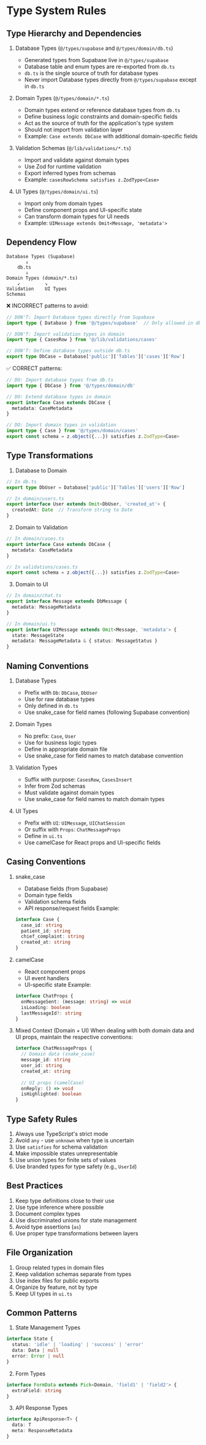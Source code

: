 # Type System Rules

## Type Hierarchy and Dependencies

1. Database Types (`@/types/supabase` and `@/types/domain/db.ts`)
   - Generated types from Supabase live in `@/types/supabase`
   - Database table and enum types are re-exported from `db.ts`
   - `db.ts` is the single source of truth for database types
   - Never import Database types directly from `@/types/supabase` except in `db.ts`

2. Domain Types (`@/types/domain/*.ts`)
   - Domain types extend or reference database types from `db.ts`
   - Define business logic constraints and domain-specific fields
   - Act as the source of truth for the application's type system
   - Should not import from validation layer
   - Example: `Case extends DbCase` with additional domain-specific fields

3. Validation Schemas (`@/lib/validations/*.ts`)
   - Import and validate against domain types
   - Use Zod for runtime validation
   - Export inferred types from schemas
   - Example: `casesRowSchema satisfies z.ZodType<Case>`

4. UI Types (`@/types/domain/ui.ts`)
   - Import only from domain types
   - Define component props and UI-specific state
   - Can transform domain types for UI needs
   - Example: `UIMessage extends Omit<Message, 'metadata'>`

## Dependency Flow

```
Database Types (Supabase)
       ↓
    db.ts
       ↓
Domain Types (domain/*.ts)
    ↙         ↘
Validation    UI Types
Schemas
```

❌ INCORRECT patterns to avoid:
```typescript
// DON'T: Import Database types directly from Supabase
import type { Database } from '@/types/supabase'  // Only allowed in db.ts

// DON'T: Import validation types in domain
import type { CasesRow } from '@/lib/validations/cases'

// DON'T: Define database types outside db.ts
export type DbCase = Database['public']['Tables']['cases']['Row']
```

✅ CORRECT patterns:
```typescript
// DO: Import database types from db.ts
import type { DbCase } from '@/types/domain/db'

// DO: Extend database types in domain
export interface Case extends DbCase {
  metadata: CaseMetadata
}

// DO: Import domain types in validation
import type { Case } from '@/types/domain/cases'
export const schema = z.object({...}) satisfies z.ZodType<Case>
```

## Type Transformations

1. Database to Domain
```typescript
// In db.ts
export type DbUser = Database['public']['Tables']['users']['Row']

// In domain/users.ts
export interface User extends Omit<DbUser, 'created_at'> {
  createdAt: Date  // Transform string to Date
}
```

2. Domain to Validation
```typescript
// In domain/cases.ts
export interface Case extends DbCase {
  metadata: CaseMetadata
}

// In validations/cases.ts
export const schema = z.object({...}) satisfies z.ZodType<Case>
```

3. Domain to UI
```typescript
// In domain/chat.ts
export interface Message extends DbMessage {
  metadata: MessageMetadata
}

// In domain/ui.ts
export interface UIMessage extends Omit<Message, 'metadata'> {
  state: MessageState
  metadata: MessageMetadata & { status: MessageStatus }
}
```

## Naming Conventions

1. Database Types
   - Prefix with `Db`: `DbCase`, `DbUser`
   - Use for raw database types
   - Only defined in `db.ts`
   - Use snake_case for field names (following Supabase convention)

2. Domain Types
   - No prefix: `Case`, `User`
   - Use for business logic types
   - Define in appropriate domain file
   - Use snake_case for field names to match database convention

3. Validation Types
   - Suffix with purpose: `CasesRow`, `CasesInsert`
   - Infer from Zod schemas
   - Must validate against domain types
   - Use snake_case for field names to match domain types

4. UI Types
   - Prefix with `UI`: `UIMessage`, `UIChatSession`
   - Or suffix with `Props`: `ChatMessageProps`
   - Define in `ui.ts`
   - Use camelCase for React props and UI-specific fields

## Casing Conventions

1. snake_case
   - Database fields (from Supabase)
   - Domain type fields
   - Validation schema fields
   - API response/request fields
   Example:
   ```typescript
   interface Case {
     case_id: string
     patient_id: string
     chief_complaint: string
     created_at: string
   }
   ```

2. camelCase
   - React component props
   - UI event handlers
   - UI-specific state
   Example:
   ```typescript
   interface ChatProps {
     onMessageSent: (message: string) => void
     isLoading: boolean
     lastMessageId?: string
   }
   ```

3. Mixed Context (Domain + UI)
   When dealing with both domain data and UI props, maintain the respective conventions:
   ```typescript
   interface ChatMessageProps {
     // Domain data (snake_case)
     message_id: string
     user_id: string
     created_at: string
     
     // UI props (camelCase)
     onReply: () => void
     isHighlighted: boolean
   }
   ```

## Type Safety Rules

1. Always use TypeScript's strict mode
2. Avoid `any` - use `unknown` when type is uncertain
3. Use `satisfies` for schema validation
4. Make impossible states unrepresentable
5. Use union types for finite sets of values
6. Use branded types for type safety (e.g., `UserId`)

## Best Practices

1. Keep type definitions close to their use
2. Use type inference where possible
3. Document complex types
4. Use discriminated unions for state management
5. Avoid type assertions (`as`)
6. Use proper type transformations between layers

## File Organization

1. Group related types in domain files
2. Keep validation schemas separate from types
3. Use index files for public exports
4. Organize by feature, not by type
5. Keep UI types in `ui.ts`

## Common Patterns

1. State Management Types
```typescript
interface State {
  status: 'idle' | 'loading' | 'success' | 'error'
  data: Data | null
  error: Error | null
}
```

2. Form Types
```typescript
interface FormData extends Pick<Domain, 'field1' | 'field2'> {
  extraField: string
}
```

3. API Response Types
```typescript
interface ApiResponse<T> {
  data: T
  meta: ResponseMetadata
}
```